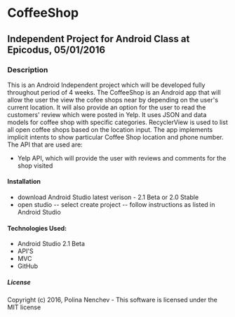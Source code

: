 # CoffeeShop
## Independent Project for Android Class at Epicodus, 05/01/2016

### Description
This is an Android Independent project which will be developed fully throughout period of 4 weeks. The CoffeeShop is an Android app that will allow the user the view the cofee shops near by depending on the user's current location. It will also provide an option for the user to read the customers' review which were posted in Yelp. It uses JSON and data models for coffee shop with specific categories. RecyclerView is used to list all open coffee shops based on the location input. The app implements implicit intents to show particular Coffee Shop location and phone number.
The API that are used are:

* Yelp API, which will provide the user with reviews and comments for the shop visited

#### Installation
* download Android Studio latest verison - 2.1 Beta or 2.0 Stable 
* open studio -- select create project -- follow instructions as listed in Android Studio

#### Technologies Used:
* Android Studio 2.1 Beta 
* API'S
* MVC
* GitHub

##### License

Copyright (c) 2016, Polina Nenchev - This software is licensed under the MIT license

